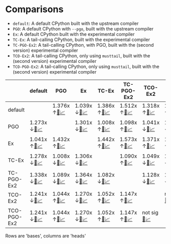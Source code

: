 # Comparisons

- `default`: A default CPython built with the upstream compiler
- `PGO`: A default CPython with `--pgo`,  built with the upstream compiler
- `Ex`: A default CPython built with the experimental compiler
- `TC-Ex`: A tail-calling CPython, built with the experimental compiler
- `TC-PGO-Ex2`: A tail-calling CPython, with PGO, built with the (second version) experimental compiler
- `TCO-Ex2`: A tail-calling CPython, only using `musttail`, built with the (second version) experimental compiler
- `TCO-PGO-Ex2`: A tail-calling CPython, only using `musttail`, built with the (second version) experimental compiler

|  | default | PGO | Ex | TC-Ex | TC-PGO-Ex2 | TCO-Ex2 | TCO-PGO-Ex2 |
| -- | -- | -- | -- | -- | -- | -- | -- |
| default |  | 1.376x ↑[📄](PGO-vs-default.md)[📈](PGO-vs-default.svg) | 1.039x ↓[📄](Ex-vs-default.md)[📈](Ex-vs-default.svg) | 1.386x ↑[📄](TC-Ex-vs-default.md)[📈](TC-Ex-vs-default.svg) | 1.512x ↑[📄](TC-PGO-Ex2-vs-default.md)[📈](TC-PGO-Ex2-vs-default.svg) | 1.318x ↑[📄](TCO-Ex2-vs-default.md)[📈](TCO-Ex2-vs-default.svg) | 1.318x ↑[📄](TCO-PGO-Ex2-vs-default.md)[📈](TCO-PGO-Ex2-vs-default.svg) |
| PGO | 1.273x ↓[📄](default-vs-PGO.md)[📈](default-vs-PGO.svg) |  | 1.301x ↓[📄](Ex-vs-PGO.md)[📈](Ex-vs-PGO.svg) | 1.008x ↑[📄](TC-Ex-vs-PGO.md)[📈](TC-Ex-vs-PGO.svg) | 1.098x ↑[📄](TC-PGO-Ex2-vs-PGO.md)[📈](TC-PGO-Ex2-vs-PGO.svg) | 1.041x ↓[📄](TCO-Ex2-vs-PGO.md)[📈](TCO-Ex2-vs-PGO.svg) | 1.041x ↓[📄](TCO-PGO-Ex2-vs-PGO.md)[📈](TCO-PGO-Ex2-vs-PGO.svg) |
| Ex | 1.041x ↑[📄](default-vs-Ex.md)[📈](default-vs-Ex.svg) | 1.432x ↑[📄](PGO-vs-Ex.md)[📈](PGO-vs-Ex.svg) |  | 1.442x ↑[📄](TC-Ex-vs-Ex.md)[📈](TC-Ex-vs-Ex.svg) | 1.573x ↑[📄](TC-PGO-Ex2-vs-Ex.md)[📈](TC-PGO-Ex2-vs-Ex.svg) | 1.371x ↑[📄](TCO-Ex2-vs-Ex.md)[📈](TCO-Ex2-vs-Ex.svg) | 1.371x ↑[📄](TCO-PGO-Ex2-vs-Ex.md)[📈](TCO-PGO-Ex2-vs-Ex.svg) |
| TC-Ex | 1.278x ↓[📄](default-vs-TC-Ex.md)[📈](default-vs-TC-Ex.svg) | 1.008x ↓[📄](PGO-vs-TC-Ex.md)[📈](PGO-vs-TC-Ex.svg) | 1.306x ↓[📄](Ex-vs-TC-Ex.md)[📈](Ex-vs-TC-Ex.svg) |  | 1.090x ↑[📄](TC-PGO-Ex2-vs-TC-Ex.md)[📈](TC-PGO-Ex2-vs-TC-Ex.svg) | 1.049x ↓[📄](TCO-Ex2-vs-TC-Ex.md)[📈](TCO-Ex2-vs-TC-Ex.svg) | 1.049x ↓[📄](TCO-PGO-Ex2-vs-TC-Ex.md)[📈](TCO-PGO-Ex2-vs-TC-Ex.svg) |
| TC-PGO-Ex2 | 1.338x ↓[📄](default-vs-TC-PGO-Ex2.md)[📈](default-vs-TC-PGO-Ex2.svg) | 1.089x ↓[📄](PGO-vs-TC-PGO-Ex2.md)[📈](PGO-vs-TC-PGO-Ex2.svg) | 1.364x ↓[📄](Ex-vs-TC-PGO-Ex2.md)[📈](Ex-vs-TC-PGO-Ex2.svg) | 1.082x ↓[📄](TC-Ex-vs-TC-PGO-Ex2.md)[📈](TC-Ex-vs-TC-PGO-Ex2.svg) |  | 1.128x ↓[📄](TCO-Ex2-vs-TC-PGO-Ex2.md)[📈](TCO-Ex2-vs-TC-PGO-Ex2.svg) | 1.128x ↓[📄](TCO-PGO-Ex2-vs-TC-PGO-Ex2.md)[📈](TCO-PGO-Ex2-vs-TC-PGO-Ex2.svg) |
| TCO-Ex2 | 1.241x ↓[📄](default-vs-TCO-Ex2.md)[📈](default-vs-TCO-Ex2.svg) | 1.044x ↑[📄](PGO-vs-TCO-Ex2.md)[📈](PGO-vs-TCO-Ex2.svg) | 1.270x ↓[📄](Ex-vs-TCO-Ex2.md)[📈](Ex-vs-TCO-Ex2.svg) | 1.052x ↑[📄](TC-Ex-vs-TCO-Ex2.md)[📈](TC-Ex-vs-TCO-Ex2.svg) | 1.147x ↑[📄](TC-PGO-Ex2-vs-TCO-Ex2.md)[📈](TC-PGO-Ex2-vs-TCO-Ex2.svg) |  | not sig[📄](TCO-PGO-Ex2-vs-TCO-Ex2.md)[📈](TCO-PGO-Ex2-vs-TCO-Ex2.svg) |
| TCO-PGO-Ex2 | 1.241x ↓[📄](default-vs-TCO-PGO-Ex2.md)[📈](default-vs-TCO-PGO-Ex2.svg) | 1.044x ↑[📄](PGO-vs-TCO-PGO-Ex2.md)[📈](PGO-vs-TCO-PGO-Ex2.svg) | 1.270x ↓[📄](Ex-vs-TCO-PGO-Ex2.md)[📈](Ex-vs-TCO-PGO-Ex2.svg) | 1.052x ↑[📄](TC-Ex-vs-TCO-PGO-Ex2.md)[📈](TC-Ex-vs-TCO-PGO-Ex2.svg) | 1.147x ↑[📄](TC-PGO-Ex2-vs-TCO-PGO-Ex2.md)[📈](TC-PGO-Ex2-vs-TCO-PGO-Ex2.svg) | not sig[📄](TCO-Ex2-vs-TCO-PGO-Ex2.md)[📈](TCO-Ex2-vs-TCO-PGO-Ex2.svg) |  |


Rows are 'bases', columns are 'heads'

